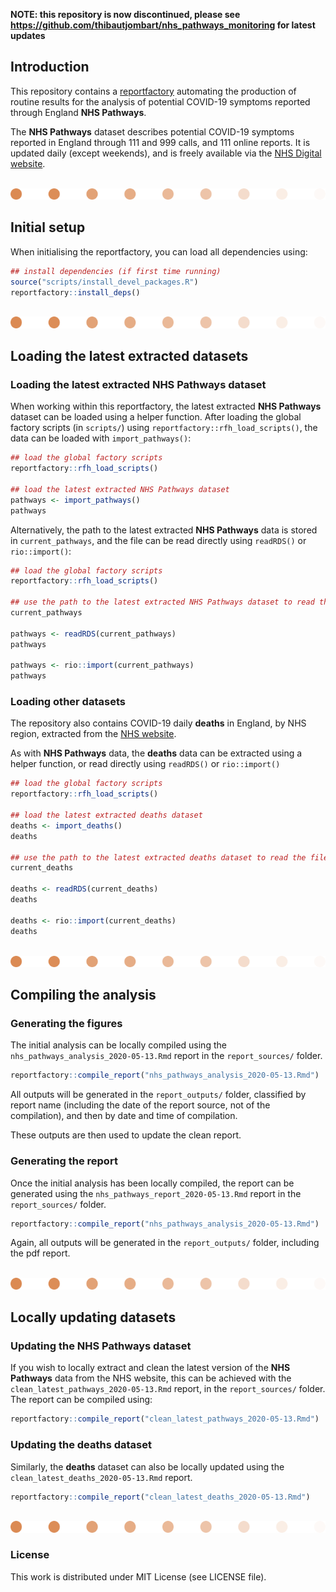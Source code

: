 **NOTE: this repository is now discontinued, please see https://github.com/thibautjombart/nhs_pathways_monitoring for latest updates**



## Introduction

This repository contains a
[reportfactory](https://github.com/reconhub/reportfactory) automating the
production of routine results for the analysis of potential COVID-19 symptoms
reported through England **NHS Pathways**.

The **NHS Pathways** dataset describes potential COVID-19 symptoms reported in 
England through 111 and 999 calls, and 111 online reports. It is updated 
daily (except weekends), and is freely available via the [NHS Digital website](https://digital.nhs.uk/data-and-information/publications/statistical/mi-potential-covid-19-symptoms-reported-through-nhs-pathways-and-111-online/latest).



<br>
<img src="data/images/line_bubbles.png" alt="line">



## Initial setup

When initialising the reportfactory, you can load all dependencies using:

``` r
## install dependencies (if first time running)
source("scripts/install_devel_packages.R")
reportfactory::install_deps()

``` 


<br>
<img src="data/images/line_bubbles.png" alt="line">



## Loading the latest extracted datasets

### Loading the latest extracted NHS Pathways dataset

When working within this reportfactory, the latest extracted **NHS Pathways** 
dataset can be loaded using a helper function. After loading the global factory
scripts (in `scripts/`) using `reportfactory::rfh_load_scripts()`, the data can 
be loaded with `import_pathways()`:

```r
## load the global factory scripts
reportfactory::rfh_load_scripts()

## load the latest extracted NHS Pathways dataset
pathways <- import_pathways()
pathways

```

Alternatively, the path to the latest extracted **NHS Pathways** data is stored
in `current_pathways`, and the file can be read directly using `readRDS()` or
`rio::import()`:


```r
## load the global factory scripts
reportfactory::rfh_load_scripts()

## use the path to the latest extracted NHS Pathways dataset to read the file
current_pathways

pathways <- readRDS(current_pathways)
pathways

pathways <- rio::import(current_pathways)
pathways

```

### Loading other datasets

The repository also contains COVID-19 daily **deaths** in England, by NHS region,
extracted from the [NHS website](https://www.england.nhs.uk/statistics/statistical-work-areas/covid-19-daily-deaths/).

As with **NHS Pathways** data, the **deaths** data can be extracted using a helper function,
or read directly using `readRDS()` or `rio::import()`

```r
## load the global factory scripts
reportfactory::rfh_load_scripts()

## load the latest extracted deaths dataset
deaths <- import_deaths()
deaths

## use the path to the latest extracted deaths dataset to read the file
current_deaths

deaths <- readRDS(current_deaths)
deaths

deaths <- rio::import(current_deaths)
deaths

```



<br>
<img src="data/images/line_bubbles.png" alt="line">



## Compiling the analysis

### Generating the figures 

The initial analysis can be locally compiled using the
`nhs_pathways_analysis_2020-05-13.Rmd` report in the `report_sources/`
folder. 

```r
reportfactory::compile_report("nhs_pathways_analysis_2020-05-13.Rmd")
```

All outputs will be generated in the `report_outputs/` folder, classified
by report name (including the date of the report source, not of the
compilation), and then by date and time of compilation.

These outputs are then used to update the clean report.


### Generating the report 

Once the initial analysis has been locally compiled, the report can be 
generated using the `nhs_pathways_report_2020-05-13.Rmd` report in the
`report_sources/` folder. 

```r
reportfactory::compile_report("nhs_pathways_analysis_2020-05-13.Rmd")
```

Again, all outputs will be generated in the `report_outputs/` folder,
including the pdf report.




<br>
<img src="data/images/line_bubbles.png" alt="line">




## Locally updating datasets

### Updating the NHS Pathways dataset

If you wish to locally extract and clean the latest version of the
**NHS Pathways** data from the NHS website, this can be achieved with
the `clean_latest_pathways_2020-05-13.Rmd` report, in the
`report_sources/` folder. The report can be compiled using:

```r
reportfactory::compile_report("clean_latest_pathways_2020-05-13.Rmd")
```


### Updating the deaths dataset

Similarly, the **deaths** dataset can also be locally updated using the
`clean_latest_deaths_2020-05-13.Rmd` report.

```r
reportfactory::compile_report("clean_latest_deaths_2020-05-13.Rmd")
```


<br>
<img src="data/images/line_bubbles.png" alt="line">


### License

This work is distributed under MIT License (see LICENSE file).

